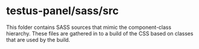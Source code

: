 # testus-panel/sass/src

This folder contains SASS sources that mimic the component-class hierarchy. These files
are gathered in to a build of the CSS based on classes that are used by the build.
